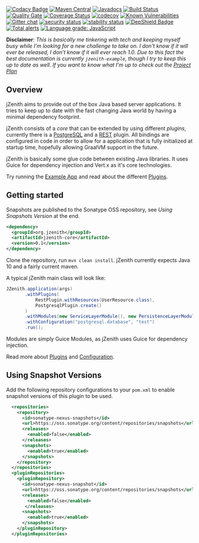 [![Codacy Badge](https://api.codacy.com/project/badge/Grade/cd44230cdd244459a07f088279cfc140)](https://app.codacy.com/app/marcust_2/jzenith?utm_source=github.com&utm_medium=referral&utm_content=marcust/jzenith&utm_campaign=Badge_Grade_Dashboard)
[![Maven Central](https://maven-badges.herokuapp.com/maven-central/org.jzenith/jzenith-core/badge.svg)](https://maven-badges.herokuapp.com/maven-central/org.jzenith/jzenith-core)
[![Javadocs](https://javadoc.io/badge/org.jzenith/jzenith-core.svg?color=brightgreen)](https://javadoc.io/doc/org.jzenith/jzenith-core)
[![Build Status](https://travis-ci.com/marcust/jzenith.svg?branch=master)](https://travis-ci.com/marcust/jzenith)
[![Quality Gate](https://sonarcloud.io/api/project_badges/measure?project=org.jzenith%3Aroot-pom&metric=alert_status)](https://sonarcloud.io/dashboard?id=org.jzenith%3Aroot-pom)
[![Coverage Status](https://coveralls.io/repos/github/marcust/jzenith/badge.svg?branch=master)](https://coveralls.io/github/marcust/jzenith?branch=master)
[![codecov](https://codecov.io/gh/marcust/jzenith/branch/master/graph/badge.svg)](https://codecov.io/gh/marcust/jzenith)
[![Known Vulnerabilities](https://snyk.io/test/github/marcust/jzenith/badge.svg?targetFile=jzenith-example%2Fjzenith-example-postgres%2Fpom.xml)](https://snyk.io/test/github/marcust/jzenith?targetFile=jzenith-example%2Fjzenith-example-postgres%2Fpom.xml)
[![Gitter chat](https://badges.gitter.im/jzenithorg/gitter.png)](https://gitter.im/jzenithorg/Lobby)
[![security status](https://www.meterian.com/badge/gh/marcust/jzenith/security)](https://www.meterian.com/report/gh/marcust/jzenith)
[![stability status](https://www.meterian.com/badge/gh/marcust/jzenith/stability)](https://www.meterian.com/report/gh/marcust/jzenith)
[![DepShield Badge](https://depshield.sonatype.org/badges/marcust/jzenith/depshield.svg)](https://depshield.github.io)
[![Total alerts](https://img.shields.io/lgtm/alerts/g/marcust/jzenith.svg?logo=lgtm&logoWidth=18)](https://lgtm.com/projects/g/marcust/jzenith/alerts/)
[![Language grade: JavaScript](https://img.shields.io/lgtm/grade/java/g/marcust/jzenith.svg?logo=lgtm&logoWidth=18)](https://lgtm.com/projects/g/marcust/jzenith/context:javas)

**Disclaimer**: *This is basically me tinkering with tech and keeping
myself busy while I'm looking for a new challenge to take on. I don't
know if it will ever be released, I don't know if it will ever reach
1.0. Due to this fact the best documentation is currently
`jzenith-example`, though I try to keep this up to date as well. If
you want to know what I'm up to check out the [Project
Plan](https://github.com/marcust/jzenith/projects/1)*

## Overview

jZenith aims to provide out of the box Java based server
applications. It tries to keep up to date with the fast changing Java
world by having a minimal dependency footprint. 

jZenith consists of a *core* that can be extended by using different
*plugins*, currently there is a [PostgreSQL](docs/POSTGRES_PLUGIN.md)
and a [REST](docs/REST_PLUGIN.md) plugin. All bindings are configured
in code in order to allow for a application that is fully initialized
at startup time, hopefully allowing GraalVM support in the future. 

jZenith is basically some glue code between existing Java
libraries. It uses Guice for dependency injection and Vert.x as it's
core technologies. 

Try running the [Example App](docs/EXAMPLE_APP.md) and read about the
different [Plugins](docs/PLUGINS.md).

## Getting started

Snapshots are published to the Sonatype OSS repository, see *Using Snapshots Version*
at the end.

```xml
<dependency>
  <groupId>org.jzenith</groupId>
  <artifactId>jzenith-core</artifactId>
  <version>0.1</version>
</dependency>
```

Clone the repository, run `mvn clean install`. jZenith currently
expects Java 10 and a fairly current maven. 

A typical jZenith main class will look like:
```java
JZenith.application(args)
       .withPlugins(
           RestPlugin.withResources(UserResource.class),
           PostgresqlPlugin.create()
       )
       .withModules(new ServiceLayerModule(), new PersistenceLayerModule(), new MapperModule())
       .withConfiguration("postgresql.database", "test")
       .run();
```

Modules are simply Guice Modules, as jZenith uses Guice for dependency
injection.

Read more about [Plugins](docs/PLUGINS.md) and [Configuration](docs/CONFIGURATION.md).

## Using Snapshot Versions

Add the following repository configurations to your `pom.xml` to enable snapshot versions of this
plugin to be used.

```xml
  <repositories>
    <repository>
      <id>sonatype-nexus-snapshots</id>
      <url>https://oss.sonatype.org/content/repositories/snapshots</url>
      <releases>
        <enabled>false</enabled>
      </releases>
      <snapshots>
        <enabled>true</enabled>
      </snapshots>
    </repository>
  </repositories>
  <pluginRepositories>
    <pluginRepository>
      <id>sonatype-nexus-snapshot</id>
      <url>https://oss.sonatype.org/content/repositories/snapshots</url>
      <releases>
        <enabled>false</enabled>
       </releases>
      <snapshots>
        <enabled>true</enabled>
      </snapshots>
    </pluginRepository>
  </pluginRepositories>
```
